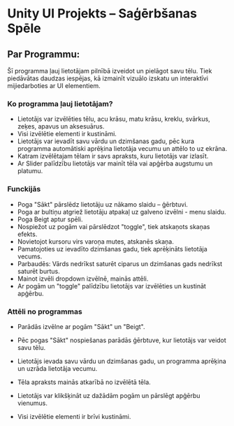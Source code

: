 # Unity UI Projekts – Saģērbšanas Spēle

## Par Programmu:
Šī programma ļauj lietotājam pilnībā izveidot un pielāgot savu tēlu.
Tiek piedāvātas daudzas iespējas, kā izmainīt vizuālo izskatu un interaktīvi mijiedarboties ar UI elementiem.

### Ko programma ļauj lietotājam?
- Lietotājs var izvēlēties tēlu, acu krāsu, matu krāsu, kreklu, svārkus, zeķes, apavus un aksesuārus.
- Visi izvēlētie elementi ir kustināmi.
- Lietotājs var ievadīt savu vārdu un dzimšanas gadu, pēc kura programma automātiski aprēķina lietotāja vecumu un attēlo to uz ekrāna.
- Katram izvēlētajam tēlam ir savs apraksts, kuru lietotājs var izlasīt.
- Ar Slider palīdzību lietotājs var mainīt tēla vai apģērba augstumu un platumu.

### Funckijās
- Poga "Sākt" pārslēdz lietotāju uz nākamo slaidu – ģērbtuvi.
- Poga ar bultiņu atgriež lietotāju atpakaļ uz galveno izvēlni - menu slaidu.
- Poga Beigt aptur spēli.
- Nospiežot uz pogām vai pārslēdzot "toggle", tiek atskaņots skaņas efekts.
- Novietojot kursoru virs varoņa mutes, atskanēs skaņa.
- Pamatojoties uz ievadīto dzimšanas gadu, tiek aprēķināts lietotāja vecums.
- Parbaudēs: Vārds nedrīkst saturēt ciparus un dzimšanas gads nedrīkst saturēt burtus.
- Mainot izvēli dropdown izvēlnē, mainās attēli.
- Ar pogām un "toggle" palīdzību lietotājs var izvēlēties un kustināt apģērbu.

### Attēli no programmas
- Parādās izvēlne ar pogām "Sākt" un "Beigt".

- Pēc pogas "Sākt" nospiešanas parādās ģērbtuve, kur lietotājs var veidot savu tēlu.

- Lietotājs ievada savu vārdu un dzimšanas gadu, un programma aprēķina un uzrāda lietotāja vecumu.

- Tēla apraksts mainās atkarībā no izvēlētā tēla.

- Lietotājs var klikšķināt uz dažādām pogām un pārslēgt apģērbu vienumus.

- Visi izvēlētie elementi ir brīvi kustināmi.
